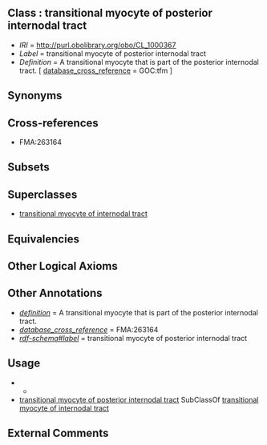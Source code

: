 
## Class : transitional myocyte of posterior internodal tract

 * *IRI* = http://purl.obolibrary.org/obo/CL_1000367
 * *Label* = transitional myocyte of posterior internodal tract
 * *Definition* = A transitional myocyte that is part of the posterior internodal tract. [ [database_cross_reference](../../ef/oboInOwl#hasDbXref.md) = GOC:tfm ]

## Synonyms


## Cross-references

 * FMA:263164

## Subsets


## Superclasses

 * [transitional myocyte of internodal tract](../../CL/80/CL_1000480.md)

## Equivalencies


## Other Logical Axioms


## Other Annotations

 * *[definition](../../IAO/15/IAO_0000115.md)* = A transitional myocyte that is part of the posterior internodal tract.
 * *[database_cross_reference](../../ef/oboInOwl#hasDbXref.md)* = FMA:263164
 * *[rdf-schema#label](../../el/rdf-schema#label.md)* = transitional myocyte of posterior internodal tract

## Usage

 * -
 * [transitional myocyte of posterior internodal tract](../../CL/67/CL_1000367.md) SubClassOf [transitional myocyte of internodal tract](../../CL/80/CL_1000480.md)

## External Comments

